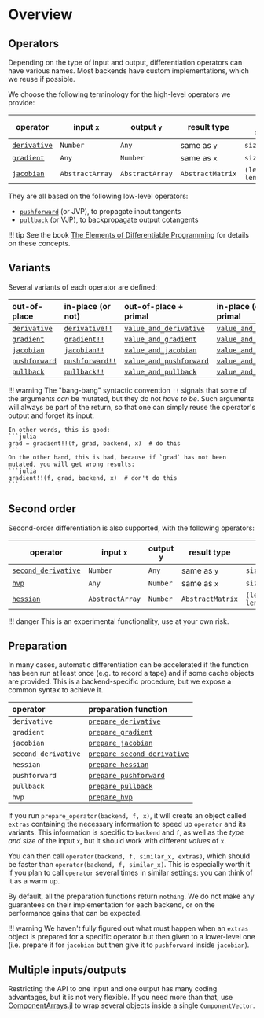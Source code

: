 # Overview

## Operators

Depending on the type of input and output, differentiation operators can have various names.
Most backends have custom implementations, which we reuse if possible.

We choose the following terminology for the high-level operators we provide:

| operator             | input  `x`      | output   `y`    | result type      | result shape             |
| -------------------- | --------------- | --------------- | ---------------- | ------------------------ |
| [`derivative`](@ref) | `Number`        | `Any`           | same as `y`      | `size(y)`                |
| [`gradient`](@ref)   | `Any`           | `Number`        | same as `x`      | `size(x)`                |
| [`jacobian`](@ref)   | `AbstractArray` | `AbstractArray` | `AbstractMatrix` | `(length(y), length(x))` |

They are all based on the following low-level operators:

- [`pushforward`](@ref) (or JVP), to propagate input tangents
- [`pullback`](@ref) (or VJP), to backpropagate output cotangents

!!! tip
    See the book [The Elements of Differentiable Programming](https://arxiv.org/abs/2403.14606) for details on these concepts.

## Variants

Several variants of each operator are defined:

| out-of-place          | in-place (or not)       | out-of-place + primal           | in-place (or not) + primal        |
| :-------------------- | :---------------------- | :------------------------------ | :-------------------------------- |
| [`derivative`](@ref)  | [`derivative!!`](@ref)  | [`value_and_derivative`](@ref)  | [`value_and_derivative!!`](@ref)  |
| [`gradient`](@ref)    | [`gradient!!`](@ref)    | [`value_and_gradient`](@ref)    | [`value_and_gradient!!`](@ref)    |
| [`jacobian`](@ref)    | [`jacobian!!`](@ref)    | [`value_and_jacobian`](@ref)    | [`value_and_jacobian!!`](@ref)    |
| [`pushforward`](@ref) | [`pushforward!!`](@ref) | [`value_and_pushforward`](@ref) | [`value_and_pushforward!!`](@ref) |
| [`pullback`](@ref)    | [`pullback!!`](@ref)    | [`value_and_pullback`](@ref)    | [`value_and_pullback!!`](@ref)    |

!!! warning
    The "bang-bang" syntactic convention `!!` signals that some of the arguments _can_ be mutated, but they do not _have to be_.
    Such arguments will always be part of the return, so that one can simply reuse the operator's output and forget its input.

    In other words, this is good:
    ```julia
    grad = gradient!!(f, grad, backend, x)  # do this
    ```
    On the other hand, this is bad, because if `grad` has not been mutated, you will get wrong results:
    ```julia
    gradient!!(f, grad, backend, x)  # don't do this
    ```

## Second order

Second-order differentiation is also supported, with the following operators:

| operator                    | input  `x`      | output   `y` | result type      | result shape             |
| --------------------------- | --------------- | ------------ | ---------------- | ------------------------ |
| [`second_derivative`](@ref) | `Number`        | `Any`        | same as `y`      | `size(y)`                |
| [`hvp`](@ref)               | `Any`           | `Number`     | same as `x`      | `size(x)`                |
| [`hessian`](@ref)           | `AbstractArray` | `Number`     | `AbstractMatrix` | `(length(x), length(x))` |

!!! danger
    This is an experimental functionality, use at your own risk.

## Preparation

In many cases, automatic differentiation can be accelerated if the function has been run at least once (e.g. to record a tape) and if some cache objects are provided.
This is a backend-specific procedure, but we expose a common syntax to achieve it.

| operator            | preparation function                |
| :------------------ | :---------------------------------- |
| `derivative`        | [`prepare_derivative`](@ref)        |
| `gradient`          | [`prepare_gradient`](@ref)          |
| `jacobian`          | [`prepare_jacobian`](@ref)          |
| `second_derivative` | [`prepare_second_derivative`](@ref) |
| `hessian`           | [`prepare_hessian`](@ref)           |
| `pushforward`       | [`prepare_pushforward`](@ref)       |
| `pullback`          | [`prepare_pullback`](@ref)          |
| `hvp`               | [`prepare_hvp`](@ref)               |

If you run `prepare_operator(backend, f, x)`, it will create an object called `extras` containing the necessary information to speed up `operator` and its variants.
This information is specific to `backend` and `f`, as well as the _type and size_ of the input `x`, but it should work with different _values_ of `x`.

You can then call `operator(backend, f, similar_x, extras)`, which should be faster than `operator(backend, f, similar_x)`.
This is especially worth it if you plan to call `operator` several times in similar settings: you can think of it as a warm up.

By default, all the preparation functions return `nothing`.
We do not make any guarantees on their implementation for each backend, or on the performance gains that can be expected.

!!! warning
    We haven't fully figured out what must happen when an `extras` object is prepared for a specific operator but then given to a lower-level one (i.e. prepare it for `jacobian` but then give it to `pushforward` inside `jacobian`).

## Multiple inputs/outputs

Restricting the API to one input and one output has many coding advantages, but it is not very flexible.
If you need more than that, use [ComponentArrays.jl](https://github.com/jonniedie/ComponentArrays.jl) to wrap several objects inside a single `ComponentVector`.
